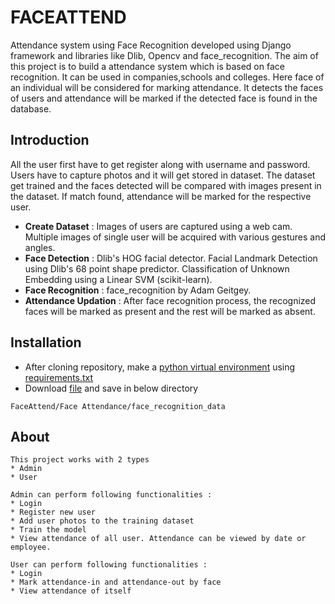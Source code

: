 
# FACEATTEND

Attendance system using Face Recognition developed using Django framework and libraries like Dlib, Opencv and face_recognition.
The aim of this project is to build a attendance system which is based on face recognition. It can be used in companies,schools and colleges. Here face of 
an individual will be considered for marking attendance. 
It detects the faces of users and attendance will be marked if the detected 
face is found in the database. 



## Introduction

All the user first have to get register along with username and password. Users have to capture photos and it will get stored in dataset. The dataset get trained and the 
faces detected will be compared with images present in the dataset. If match found, attendance will be marked for the respective user. 

* **Create Dataset**  : Images of users are captured using a web cam. Multiple images of single user will be acquired with various gestures and angles.
* **Face Detection** : Dlib's HOG facial detector. Facial Landmark Detection using Dlib's 68 point shape predictor. Classification of Unknown Embedding using a Linear SVM (scikit-learn).
* **Face Recognition** : face_recognition by Adam Geitgey.
* **Attendance Updation** : After face recognition process, the recognized faces will be marked as present and the rest will be marked as absent.

## Installation

* After cloning repository, make a [python virtual environment](https://packaging.python.org/en/latest/guides/installing-using-pip-and-virtual-environments/) using [requirements.txt](https://requirements-txt.readthedocs.io/en/latest/)
* Download [file](https://drive.google.com/uc?export=download&id=1HzO-rnEqgkZ6tLt48yWhYgHk1_zOIYhf) and save in below directory
```
FaceAttend/Face Attendance/face_recognition_data
```
## About
```
This project works with 2 types
* Admin 
* User
````

```
Admin can perform following functionalities : 
* Login
* Register new user
* Add user photos to the training dataset
* Train the model 
* View attendance of all user. Attendance can be viewed by date or employee.

```

```
User can perform following functionalities :
* Login
* Mark attendance-in and attendance-out by face
* View attendance of itself

```
